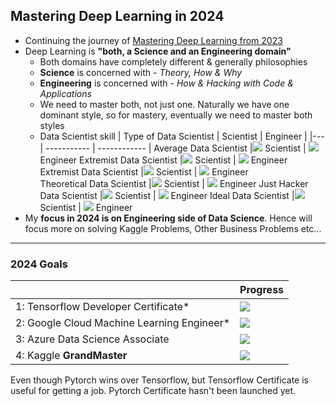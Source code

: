 
## Mastering Deep Learning in 2024
- Continuing the journey of [Mastering Deep Learning from 2023](https://github.com/ajinkyakolhe112/Mastering-Deep-Learning-in-2023)
- Deep Learning is **"both, a Science and an Engineering domain"**
  - Both domains have completely different & generally philosophies
  - **Science** is concerned with       - *Theory, How & Why*
  - **Engineering** is concerned with   - *How & Hacking with Code & Applications*
  - We need to master both, not just one. Naturally we have one dominant style, so for mastery, eventually we need to master both styles
  - Data Scientist skill
   | Type of Data Scientist | Scientist   | Engineer       |
    |---| ----------- | ------------ |
  Average Data Scientist        |![](https://geps.dev/progress/50) Scientist    | ![](https://geps.dev/progress/50) Engineer 
  Extremist Data Scientist      |![](https://geps.dev/progress/0) Scientist     | ![](https://geps.dev/progress/100) Engineer
  Extremist Data Scientist      |![](https://geps.dev/progress/100) Scientist   | ![](https://geps.dev/progress/0) Engineer  
  Theoretical Data Scientist    |![](https://geps.dev/progress/80) Scientist    | ![](https://geps.dev/progress/20) Engineer
  Just Hacker Data Scientist    |![](https://geps.dev/progress/20) Scientist    | ![](https://geps.dev/progress/80) Engineer 
  Ideal Data Scientist          |![](https://geps.dev/progress/80) Scientist    | ![](https://geps.dev/progress/80) Engineer 
- My **focus in 2024 is on Engineering side of Data Science**. Hence will focus more on solving Kaggle Problems, Other Business Problems etc...
----
### 2024 Goals
|                            | Progress                           |
| ------------------------------------- | ---------------------------------- |
1: Tensorflow Developer Certificate*        | ![](https://geps.dev/progress/0) |
2: Google Cloud Machine Learning Engineer*  | ![](https://geps.dev/progress/0) | 
3: Azure Data Science Associate             | ![](https://geps.dev/progress/0) | 
4: Kaggle **GrandMaster**                      | ![](https://geps.dev/progress/0) |

Even though Pytorch wins over Tensorflow, but Tensorflow Certificate is useful for getting a job. Pytorch Certificate hasn't been launched yet.

